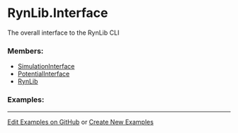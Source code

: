 # <a id="RynLib.Interface">RynLib.Interface</a>
    
The overall interface to the RynLib CLI

### Members:

  - [SimulationInterface](Interface/SimulationInterface.md)
  - [PotentialInterface](Interface/PotentialInterface.md)
  - [RynLib](Interface/RynLib.md)

### Examples:



___

[Edit Examples on GitHub](https://github.com/McCoyGroup/References/edit/gh-pages/Documentation/examples/RynLib/Interface.md) or 
[Create New Examples](https://github.com/McCoyGroup/References/new/gh-pages/?filename=Documentation/examples/RynLib/Interface.md)